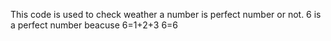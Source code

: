 This code is used to check weather a number is perfect number or not.
6 is a perfect number
beacuse 
6=1+2+3
6=6
